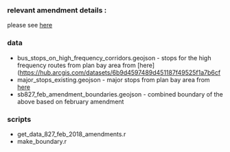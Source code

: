 ### relevant amendment details :
please see [here](https://medium.com/@Scott_Wiener/sb-827-amendments-strengthening-demolition-displacement-protections-4ced4c942ac9)

### data
- bus_stops_on_high_frequency_corridors.geojson - stops for the high frequency routes from plan bay area from [here](https://hub.arcgis.com/datasets/6b9d4597489d451187f49525f1a7b6cf
- major_stops_existing.geojson - major stops from plan bay area from [here](http://opendata.mtc.ca.gov/datasets/major-transit-stops-2017)
- sb827_feb_amendment_boundaries.geojson - combined boundary of the above based on february amendment

### scripts
- get_data_827_feb_2018_amendments.r
- make_boundary.r
